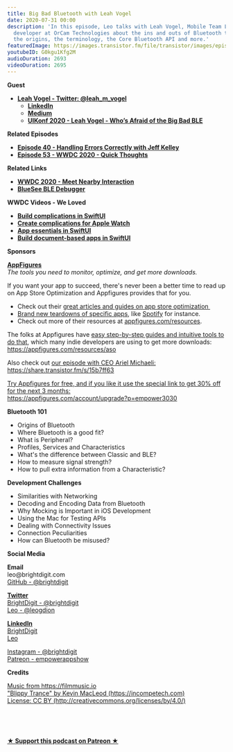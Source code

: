 ```yaml
---
title: Big Bad Bluetooth with Leah Vogel
date: 2020-07-31 00:00
description: 'In this episode, Leo talks with Leah Vogel, Mobile Team Lead and iOS
  developer at OrCam Technologies about the ins and outs of Bluetooth technology:
  the origins, the terminology, the Core Bluetooth API and more.'
featuredImage: https://images.transistor.fm/file/transistor/images/episode/288358/full_1594588611-artwork.jpg
youtubeID: G0kgu1Kfg2M
audioDuration: 2693
videoDuration: 2695
---
```

<p><b>Guest</b></p><ul><li>
<a href="https://twitter.com/leah_m_vogel"><strong>Leah Vogel - Twitter: @leah_m_vogel</strong></a><ul>
<li><a href="https://www.linkedin.com/in/leahvogel/"><strong>LinkedIn</strong></a></li>
<li><a href="https://medium.com/@vogeleah"><strong>Medium</strong></a></li>
<li><a href="https://www.youtube.com/watch?v=5l_HMtWvtJw&amp;t=27s"><strong>UIKonf 2020 - Leah Vogel - Who’s Afraid of the Big Bad BLE</strong></a></li>
</ul>
</li></ul><p><b>Related Episodes</b></p><ul>
<li><a href="https://share.transistor.fm/s/03d8db53"><strong>Episode 40 - Handling Errors Correctly with Jeff Kelley</strong></a></li>
<li><a href="https://share.transistor.fm/s/8f940315"><strong>Episode 53 - WWDC 2020 - Quick Thoughts</strong></a></li>
</ul><p><b>Related Links</b></p><ul>
<li><a href="https://developer.apple.com/videos/play/wwdc2020/10668/"><strong>WWDC 2020 - Meet Nearby Interaction</strong></a></li>
<li><a href="https://apps.apple.com/us/app/bluesee-ble-debugger/id1336679524?mt=12"><strong>BlueSee BLE Debugger</strong></a></li>
</ul><p><strong>WWDC Videos - We Loved</strong></p><ul>
<li><a href="https://developer.apple.com/videos/play/wwdc2020/10048/"><strong>Build complications in SwiftUI</strong></a></li>
<li><a href="https://developer.apple.com/videos/play/wwdc2020/10046/"><strong>Create complications for Apple Watch</strong></a></li>
<li><a href="https://developer.apple.com/videos/play/wwdc2020/10037/"><strong>App essentials in SwiftUI</strong></a></li>
<li><a href="https://developer.apple.com/videos/play/wwdc2020/10039/"><strong>Build document-based apps in SwiftUI</strong></a></li>
</ul><p><b>Sponsors</b></p><p><a href="https://appfigures.com/account/upgrade?p=empower3030"><strong>AppFigures</strong></a><strong><br></strong><em>The tools you need to monitor, optimize, and get more downloads.</em><strong></strong></p><p>If you want your app to succeed, there's never been a better time to read up on App Store Optimization and Appfigures provides that for you. </p><ul>
<li>Check out their <a href="https://appfigures.com/resources">great articles and guides on app store optimization </a>
</li>
<li>
<a href="https://appfigures.com/resources/tagged/aso-teardown">Brand new teardowns of specific apps</a>, like <a href="https://appfigures.com/resources/aso/optimization-teardown-spotify">Spotify</a> for instance. </li>
<li>Check out more of their resources at <a href="http://appfigures.com/resources">appfigures.com/resources</a>.</li>
</ul><p>The folks at Appfigures have <a href="https://appfigures.com/resources/aso">easy step-by-step guides and intuitive tools to do that</a>, which many indie developers are using to get more downloads:<br><a href="https://appfigures.com/resources/aso">https://appfigures.com/resources/aso</a></p><p>Also check out <a href="https://share.transistor.fm/s/15b7ff63">our episode with CEO Ariel Michaeli:<br>https://share.transistor.fm/s/15b7ff63</a></p><p><a href="https://appfigures.com/account/upgrade?p=empower3030">Try Appfigures for free, and if you like it use the special link to get 30% off for the next 3 months:</a><a href="https://www.linode.com/?r=97e09acbd5d304d87dadef749491d245e71c74e7"><br></a><a href="https://appfigures.com/account/upgrade?p=empower3030">https://appfigures.com/account/upgrade?p=empower3030</a></p><p><b>Bluetooth 101</b></p><ul>
<li>Origins of Bluetooth</li>
<li>Where Bluetooth is a good fit?</li>
<li>What is Peripheral?</li>
<li>Profiles, Services and Characteristics</li>
<li>What's the difference between Classic and BLE?</li>
<li>How to measure signal strength?</li>
<li>How to pull extra information from a Characteristic?</li>
</ul><p><b>Development Challenges  </b></p><ul>
<li>Similarities with Networking</li>
<li>Decoding and Encoding Data from Bluetooth</li>
<li>Why Mocking is Important in iOS Development</li>
<li>Using the Mac for Testing APIs</li>
<li>Dealing with Connectivity Issues</li>
<li>Connection Peculiarities</li>
<li>How can Bluetooth be misused?</li>
</ul><p><b>Social Media</b></p><p><strong>Email</strong><br>leo@brightdigit.com<br><a href="https://github.com/brightdigit">GitHub - @brightdigit</a></p><p><a href="https://twitter.com/brightdigit"><strong>Twitter </strong><br>BrightDigit - @brightdigit</a><br><a href="https://twitter.com/leogdion">Leo - @leogdion</a></p><p><a href="https://www.linkedin.com/company/bright-digit"><strong>LinkedIn</strong><br>BrightDigit</a><br><a href="https://www.linkedin.com/in/leogdion/">Leo</a></p><p><a href="https://www.instagram.com/brightdigit/">Instagram - @brightdigit</a><br><a href="https://www.patreon.com/empowerappsshow">Patreon - empowerappshow</a></p><p><b>Credits</b></p><p><a href="https://filmmusic.io/">Music from https://filmmusic.io</a><br><a href="https://incompetech.com/">"Blippy Trance" by Kevin MacLeod (https://incompetech.com)</a><br><a href="http://creativecommons.org/licenses/by/4.0/">License: CC BY (http://creativecommons.org/licenses/by/4.0/)</a></p><p><br></p><p><br></p><p><strong><a rel="payment" title="★ Support this podcast on Patreon ★" href="https://www.patreon.com/empowerappsshow">★ Support this podcast on Patreon ★</a></strong></p>
      
